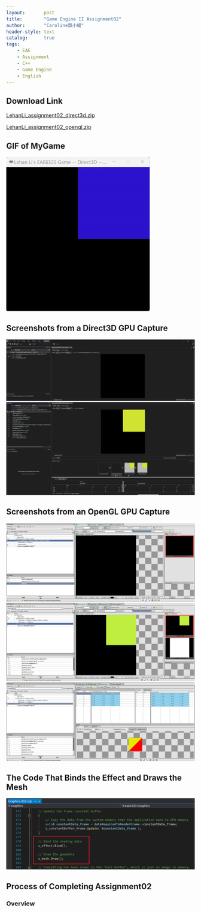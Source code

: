 ```yaml
---
layout:       post
title:        "Game Engine II Assignment02"
author:       "Caroline飘小蝎"
header-style: text
catalog:      true
tags:
    - EAE
    - Assignment
    - C++
    - Game Engine
    - English
---
```


## Download Link

 [LehanLi_assignment02_direct3d.zip](\assets\eae\assignment2\LehanLi_assignment02_direct3d.zip) 

 [LehanLi_assignment02_opengl.zip](\assets\eae\assignment2\LehanLi_assignment02_opengl.zip) 

## GIF of MyGame

<img src="\assets\eae\assignment2\Assignment02.gif" style="zoom:50%;" />

## Screenshots from a Direct3D GPU Capture

<img src="\assets\eae\assignment2\1.png" style="zoom:100%;" />

<img src="\assets\eae\assignment2\2.png" style="zoom:100%;" />

## Screenshots from an OpenGL GPU Capture

<img src="\assets\eae\assignment2\3.png" style="zoom:100%;" />

<img src="\assets\eae\assignment2\4.png" style="zoom:100%;" />

<img src="\assets\eae\assignment2\5.png" style="zoom:100%;" />

## The Code That Binds the Effect and Draws the Mesh

<img src="\assets\eae\assignment2\6.png" style="zoom:50%;" />

## Process of Completing Assignment02

### Overview

